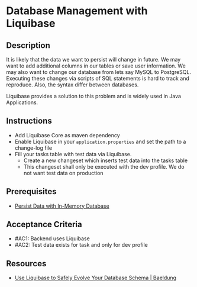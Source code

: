 # Database Management with Liquibase

## Description

It is likely that the data we want to persist will change in future. We may want to add additional columns in our tables
or save user information. We may also want to change our database from lets say MySQL to PostgreSQL. Executing these
changes via scripts of SQL statements is hard to track and reproduce. Also, the syntax differ between databases.

Liquibase provides a solution to this problem and is widely used in Java Applications.

## Instructions

- Add Liquibase Core as maven dependency
- Enable Liquibase in your `application.properties` and set the path to a change-log file
- Fill your tasks table with test data via Liquibase.
  - Create a new changeset which inserts test data into the tasks table
  - This changeset shall only be executed with the dev profile. We do not want test data on production

## Prerequisites

- [Persist Data with In-Memory Database](/legacy/modules/todo-app/persist-data-with-in-memory-database.md)

## Acceptance Criteria

- #AC1: Backend uses Liquibase
- #AC2: Test data exists for task and only for dev profile

## Resources

- [Use Liquibase to Safely Evolve Your Database Schema | Baeldung](https://www.baeldung.com/liquibase-refactor-schema-of-java-app)
